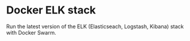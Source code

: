 # Docker ELK stack

Run the latest version of the ELK (Elasticseach, Logstash, Kibana) stack with Docker Swarm.

